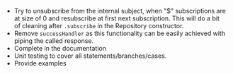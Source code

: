 - Try to unsubscribe from the internal subject, when "$" subscriptions are at size of 0 and resubscribe at first next subscription.
This will do a bit of cleaning after `.subscribe` in the Repository constructor.
- Remove `successHandler` as this functionality can be easily achieved with piping the called response.
- Complete in the documentation
- Unit testing to cover all statements/branches/cases.
- Provide examples 
